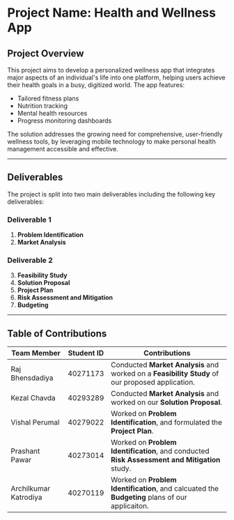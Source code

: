 # Project Name: Health and Wellness App

## Project Overview

This project aims to develop a personalized wellness app that integrates major aspects of an individual's life into one platform, helping users achieve their health goals in a busy, digitized world. The app features:
- Tailored fitness plans
- Nutrition tracking
- Mental health resources
- Progress monitoring dashboards

The solution addresses the growing need for comprehensive, user-friendly wellness tools, by leveraging mobile technology to make personal health management accessible and effective.

---

## Deliverables

The project is split into two main deliverables including the following key deliverables:
### Deliverable 1
1. **Problem Identification**
2. **Market Analysis**

### Deliverable 2
3. **Feasibility Study**
4. **Solution Proposal**
5. **Project Plan**
6. **Risk Assessment and Mitigation**
7. **Budgeting**

---


## Table of Contributions

| **Team Member**      | **Student ID**                        | **Contributions**                                                                 |
|-----------------------|-----------------------------------|---------------------------------------------------------------------------------------|
| Raj Bhensdadiya       | 40271173                 | Conducted **Market Analysis** and worked on a **Feasibility Study** of our proposed application. |
|  Kezal Chavda  | 40293289                  | Conducted **Market Analysis** and worked on our **Solution Proposal**. |
| Vishal Perumal   | 40279022                 | Worked on **Problem Identification**, and formulated the **Project Plan**. |
| Prashant Pawar   | 40273014                   | Worked on **Problem Identification**, and conducted **Risk Assessment and Mitigation** study. |
| Archilkumar Katrodiya   | 40270119  | Worked on **Problem Identification**, and calcuated the **Budgeting** plans of our applicaiton. |
